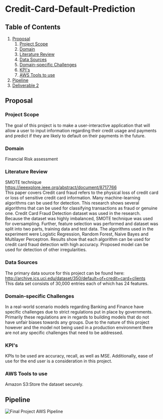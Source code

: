 # Credit-Card-Default-Prediction

## Table of Contents
1. [Proposal](#proposal)
   1. [Project Scope](#project-scope)
   2. [Domain](#Domain)
   3. [Literature Review](#Literature-Review)
   4. [Data Sources](#Data-Sources)
   5. [Domain-specific Challenges](#Domain-specific-Challenges)
   6. [KPI's](#KPI's)
   7. [AWS Tools to use](#AWS-Tools-to-use)
2. [Pipeline](#pipeline)
3. [Deliverable 2](Deliverable-2.pdf)



## Proposal

### Project Scope
The goal of this project is to make a user-interactive application that will allow a user to input information regarding their credit usage and payments and predict if they are likely to default on their payments in the future.

### Domain  
Financial Risk assessment

### Literature Review
SMOTE technique\
https://ieeexplore.ieee.org/abstract/document/8717766 \
This paper covers Credit card fraud refers to the physical loss of credit card or loss of sensitive credit card information. Many machine-learning algorithms can be used for detection. This research shows several algorithms that can be used for classifying transactions as fraud or genuine one. Credit Card Fraud Detection dataset was used in the research. Because the dataset was highly imbalanced, SMOTE technique was used for oversampling. Further, feature selection was performed and dataset was split into two parts, training data and test data. The algorithms used in the experiment were Logistic Regression, Random Forest, Naive Bayes and Multilayer Perceptron. Results show that each algorithm can be used for credit card fraud detection with high accuracy. Proposed model can be used for detection of other irregularities.

### Data Sources
The primary data source for this project can be found here: \
http://archive.ics.uci.edu/dataset/350/default+of+credit+card+clients \
This data set consists of 30,000 entries each of which has 24 features.

### Domain-specific Challenges
In a real-world scenario models regarding Banking and Finance have specific challenges due to strict regulations put in place by governments. Primarily these regulations are in regards to building models that do not have unfair biases towards any groups. Due to the nature of this project however and the model not being used in a production environment there are not any specific challenges that need to be addressed.

### KPI's
KPIs to be used are accuracy, recall, as well as MSE. Additionally, ease of use for the end user is a consideration in this project.

### AWS Tools to use
Amazon S3:Store the dataset securely.

## Pipeline
![Final Project AWS Pipeline](https://github.com/Swaroop2912/Credit-Card-Default-Prediction/assets/59443423/2d3aafbe-d2e3-4163-8555-e5e5fb89ac6c)
